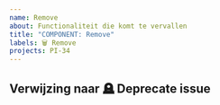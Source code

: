 ```yaml
---
name: Remove
about: Functionaliteit die komt te vervallen
title: "COMPONENT: Remove"
labels: 🗑️ Remove
projects: PI-34
---
```


## Verwijzing naar 🪦 Deprecate issue
